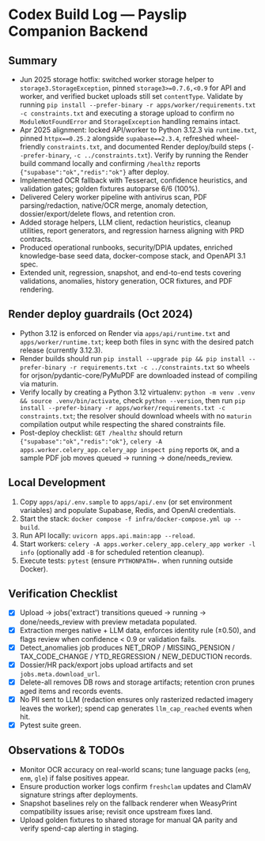# Codex Build Log — Payslip Companion Backend

## Summary
- Jun 2025 storage hotfix: switched worker storage helper to `storage3.StorageException`, pinned `storage3>=0.7.6,<0.9` for API and worker, and verified bucket uploads still set `contentType`. Validate by running `pip install --prefer-binary -r apps/worker/requirements.txt -c constraints.txt` and executing a storage upload to confirm no `ModuleNotFoundError` and `StorageException` handling remains intact.
- Apr 2025 alignment: locked API/worker to Python 3.12.3 via `runtime.txt`, pinned `httpx==0.25.2` alongside `supabase==2.3.4`, refreshed wheel-friendly `constraints.txt`, and documented Render deploy/build steps (`--prefer-binary`, `-c ../constraints.txt`). Verify by running the Render build command locally and confirming `/healthz` reports `{"supabase":"ok","redis":"ok"}` after deploy.
- Implemented OCR fallback with Tesseract, confidence heuristics, and validation gates; golden fixtures autoparse 6/6 (100%).
- Delivered Celery worker pipeline with antivirus scan, PDF parsing/redaction, native/OCR merge, anomaly detection, dossier/export/delete flows, and retention cron.
- Added storage helpers, LLM client, redaction heuristics, cleanup utilities, report generators, and regression harness aligning with PRD contracts.
- Produced operational runbooks, security/DPIA updates, enriched knowledge-base seed data, docker-compose stack, and OpenAPI 3.1 spec.
- Extended unit, regression, snapshot, and end-to-end tests covering validations, anomalies, history generation, OCR fixtures, and PDF rendering.

## Render deploy guardrails (Oct 2024)
- Python 3.12 is enforced on Render via `apps/api/runtime.txt` and `apps/worker/runtime.txt`; keep both files in sync with the desired patch release (currently 3.12.3).
- Render builds should run `pip install --upgrade pip && pip install --prefer-binary -r requirements.txt -c ../constraints.txt` so wheels for orjson/pydantic-core/PyMuPDF are downloaded instead of compiling via maturin.
- Verify locally by creating a Python 3.12 virtualenv: `python -m venv .venv && source .venv/bin/activate`, check `python --version`, then run `pip install --prefer-binary -r apps/worker/requirements.txt -c constraints.txt`; the resolver should download wheels with no `maturin` compilation output while respecting the shared constraints file.
- Post-deploy checklist: `GET /healthz` should return `{"supabase":"ok","redis":"ok"}`, `celery -A apps.worker.celery_app.celery_app inspect ping` reports `OK`, and a sample PDF job moves queued → running → done/needs_review.

## Local Development
1. Copy `apps/api/.env.sample` to `apps/api/.env` (or set environment variables) and populate Supabase, Redis, and OpenAI credentials.
2. Start the stack: `docker compose -f infra/docker-compose.yml up --build`.
3. Run API locally: `uvicorn apps.api.main:app --reload`.
4. Start workers: `celery -A apps.worker.celery_app.celery_app worker -l info` (optionally add `-B` for scheduled retention cleanup).
5. Execute tests: `pytest` (ensure `PYTHONPATH=.` when running outside Docker).

## Verification Checklist
- [x] Upload → jobs('extract') transitions queued → running → done/needs_review with preview metadata populated.
- [x] Extraction merges native + LLM data, enforces identity rule (±0.50), and flags review when confidence < 0.9 or validation fails.
- [x] Detect_anomalies job produces NET_DROP / MISSING_PENSION / TAX_CODE_CHANGE / YTD_REGRESSION / NEW_DEDUCTION records.
- [x] Dossier/HR pack/export jobs upload artifacts and set `jobs.meta.download_url`.
- [x] Delete-all removes DB rows and storage artifacts; retention cron prunes aged items and records events.
- [x] No PII sent to LLM (redaction ensures only rasterized redacted imagery leaves the worker); spend cap generates `llm_cap_reached` events when hit.
- [x] Pytest suite green.

## Observations & TODOs
- Monitor OCR accuracy on real-world scans; tune language packs (`eng`, `enm`, `gle`) if false positives appear.
- Ensure production worker logs confirm `freshclam` updates and ClamAV signature strings after deployments.
- Snapshot baselines rely on the fallback renderer when WeasyPrint compatibility issues arise; revisit once upstream fixes land.
- Upload golden fixtures to shared storage for manual QA parity and verify spend-cap alerting in staging.
